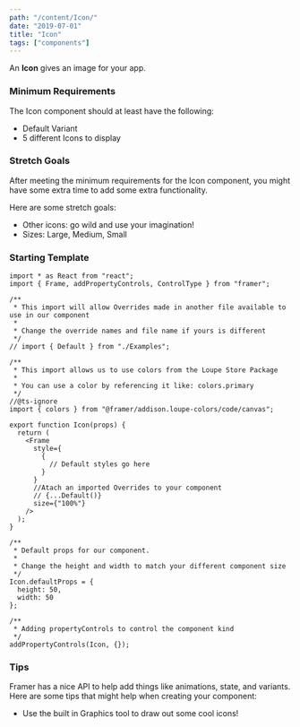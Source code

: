 ```yaml
---
path: "/content/Icon/"
date: "2019-07-01"
title: "Icon"
tags: ["components"]
---
```


An **Icon** gives an image for your app.

### Minimum Requirements

The Icon component should at least have the following:

- Default Variant
- 5 different Icons to display

### Stretch Goals

After meeting the minimum requirements for the Icon component, you might have some extra time to add some extra functionality.

Here are some stretch goals:

- Other icons: go wild and use your imagination!
- Sizes: Large, Medium, Small

### Starting Template

```tsx
import * as React from "react";
import { Frame, addPropertyControls, ControlType } from "framer";

/**
 * This import will allow Overrides made in another file available to use in our component
 *
 * Change the override names and file name if yours is different
 */
// import { Default } from "./Examples";

/**
 * This import allows us to use colors from the Loupe Store Package
 *
 * You can use a color by referencing it like: colors.primary
 */
//@ts-ignore
import { colors } from "@framer/addison.loupe-colors/code/canvas";

export function Icon(props) {
  return (
    <Frame
      style={
        {
          // Default styles go here
        }
      }
      //Atach an imported Overrides to your component
      // {...Default()}
      size={"100%"}
    />
  );
}

/**
 * Default props for our component.
 *
 * Change the height and width to match your different component size
 */
Icon.defaultProps = {
  height: 50,
  width: 50
};

/**
 * Adding propertyControls to control the component kind
 */
addPropertyControls(Icon, {});
```

### Tips

Framer has a nice API to help add things like animations, state, and variants. Here are some tips that might help when creating your component:

- Use the built in Graphics tool to draw out some cool icons!
